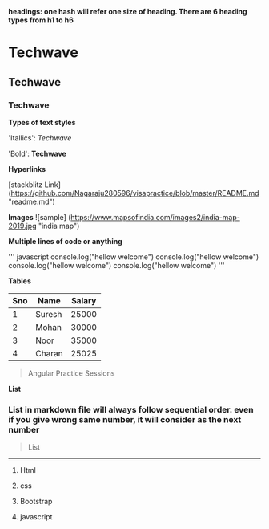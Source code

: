**headings: one hash will refer one size of heading. There are 6 heading types from h1 to h6**

 # Techwave

## Techwave

### Techwave

**Types of text styles**

'Itallics': _Techwave_

'Bold': **Techwave**


**Hyperlinks**

[stackblitz Link] (https://github.com/Nagaraju280596/visapractice/blob/master/README.md "readme.md")

**Images**
![sample] (https://www.mapsofindia.com/images2/india-map-2019.jpg "india map")

**Multiple lines of code or anything**

''' javascript
console.log("hellow welcome")
console.log("hellow welcome")
console.log("hellow welcome")
console.log("hellow welcome")
'''

**Tables**

|Sno|Name|Salary|
|---|---|---|
|1|Suresh|25000|
|2|Mohan|30000|
|3|Noor|35000|
|4|Charan|25025|

>Angular Practice Sessions

**List**

### List in markdown file will always follow sequential order. even if you give wrong same number, it will consider as the next number

>List
---
1. Html

2. css

3. Bootstrap

4. javascript

